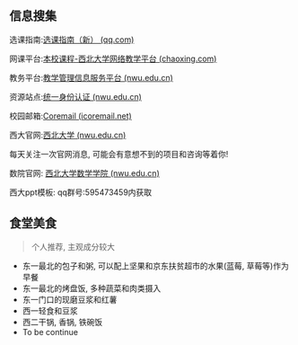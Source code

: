 ## 信息搜集

选课指南:[选课指南（新） (qq.com)](https://docs.qq.com/sheet/DUEtOTmtSYmZaR3FT?tab=kuua77)

网课平台:[本校课程-西北大学网络教学平台 (chaoxing.com)](http://nwu.fanya.chaoxing.com/portal/courseNetwork/list?pageNum=1)

教务平台:[教学管理信息服务平台 (nwu.edu.cn)](http://jwgl.nwu.edu.cn/jwglxt/xtgl/login_slogin.html)

资源站点:[统一身份认证 (nwu.edu.cn)](https://webvpn.nwu.edu.cn/http/77726476706e69737468656265737421f1e2559434357a467b1ac7a28f406d30931cde528f/authserver/login?service=https%3A%2F%2Fwebvpn.nwu.edu.cn%2Flogin%3Fcas_login%3Dtrue)

校园邮箱:[Coremail (icoremail.net)](https://edu.icoremail.net/coremail/)

西大官网:[西北大学 (nwu.edu.cn)](https://www.nwu.edu.cn/)

每天关注一次官网消息, 可能会有意想不到的项目和咨询等着你!

数院官网: [西北大学数学学院 (nwu.edu.cn)](https://math.nwu.edu.cn/)

西大ppt模板: qq群号:595473459内获取

## 食堂美食

> 个人推荐, 主观成分较大

* 东一最北的包子和粥, 可以配上坚果和京东扶贫超市的水果(蓝莓, 草莓等)作为早餐
* 东一最北的烤盘饭, 多种蔬菜和肉类摄入
* 东一门口的现磨豆浆和红薯
* 西一轻食和豆浆
* 西二干锅, 香锅, 铁碗饭
* To be continue 